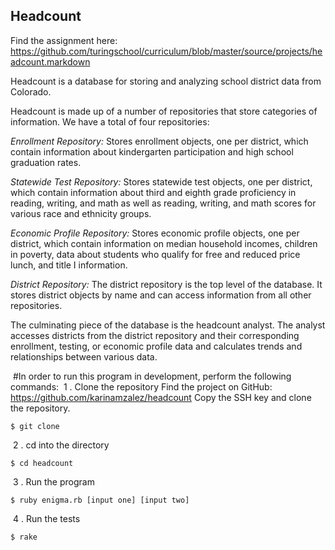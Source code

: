 ## Headcount

Find the assignment here: https://github.com/turingschool/curriculum/blob/master/source/projects/headcount.markdown

Headcount is a database for storing and analyzing school district data from Colorado.

Headcount is made up of a number of repositories that store categories of information. We have a total of four repositories:

*Enrollment Repository:*
Stores enrollment objects, one per district, which contain information about kindergarten participation and high school graduation rates.

*Statewide Test Repository:*
Stores statewide test objects, one per district, which contain information about third and eighth grade proficiency in reading, writing, and math as well as reading, writing, and math scores for various race and ethnicity groups.

*Economic Profile Repository:*
Stores economic profile objects, one per district, which contain information on median household incomes, children in poverty, data about students who qualify for free and reduced price lunch, and title I information.

*District Repository:*
The district repository is the top level of the database. It stores district objects by name and can access information from all other repositories.

The culminating piece of the database is the headcount analyst. The analyst accesses districts from the district repository and their corresponding enrollment, testing, or economic profile data and calculates trends and relationships between various data.

​
#In order to run this program in development, perform the following commands:
​
1 .  Clone the repository
Find the project on GitHub:
https://github.com/karinamzalez/headcount
Copy the SSH key and clone the repository.
​
```
$ git clone
```
​
2 . cd into the directory
```
$ cd headcount
```
​
3 . Run the program
```
$ ruby enigma.rb [input one] [input two]
```
​
4 . Run the tests
```
$ rake
```
